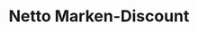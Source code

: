 ---
title: "Netto Marken-Discount"
url: /greifswald/netto-marken-discount-hans-beimler-strasse/
shop: Supermarkt
---